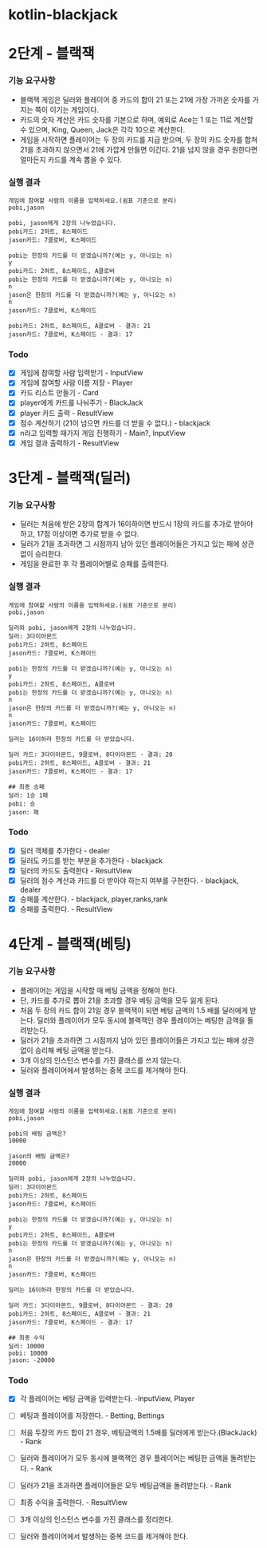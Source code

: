 # kotlin-blackjack

# 2단계 - 블랙잭

### 기능 요구사항

* 블랙잭 게임은 딜러와 플레이어 중 카드의 합이 21 또는 21에 가장 가까운 숫자를 가지는 쪽이 이기는 게임이다.
* 카드의 숫자 계산은 카드 숫자를 기본으로 하며, 예외로 Ace는 1 또는 11로 계산할 수 있으며, King, Queen, Jack은 각각 10으로 계산한다.
* 게임을 시작하면 플레이어는 두 장의 카드를 지급 받으며, 두 장의 카드 숫자를 합쳐 21을 초과하지 않으면서 21에 가깝게 만들면 이긴다. 21을 넘지 않을 경우 원한다면 얼마든지 카드를 계속 뽑을 수 있다.

### 실행 결과

```
게임에 참여할 사람의 이름을 입력하세요.(쉼표 기준으로 분리)
pobi,jason

pobi, jason에게 2장의 나누었습니다.
pobi카드: 2하트, 8스페이드
jason카드: 7클로버, K스페이드

pobi는 한장의 카드를 더 받겠습니까?(예는 y, 아니오는 n)
y
pobi카드: 2하트, 8스페이드, A클로버
pobi는 한장의 카드를 더 받겠습니까?(예는 y, 아니오는 n)
n
jason은 한장의 카드를 더 받겠습니까?(예는 y, 아니오는 n)
n
jason카드: 7클로버, K스페이드

pobi카드: 2하트, 8스페이드, A클로버 - 결과: 21
jason카드: 7클로버, K스페이드 - 결과: 17
```

### Todo

- [x] 게임에 참여할 사람 입력받기 - InputView
- [x] 게임에 참여할 사람 이름 저장 - Player
- [x] 카드 리스트 만들기 - Card
- [x] player에게 카드를 나눠주기 - BlackJack
- [x] player 카드 출력 - ResultView
- [x] 점수 계산하기 (21이 넘으면 카드를 더 받을 수 없다.) - blackjack
- [x] n라고 입력할 때가지 게임 진행하기 - Main?, InputView
- [x] 게임 결과 출력하기 - ResultView

# 3단계 - 블랙잭(딜러)

### 기능 요구사항

* 딜러는 처음에 받은 2장의 합계가 16이하이면 반드시 1장의 카드를 추가로 받아야 하고, 17점 이상이면 추가로 받을 수 없다.
* 딜러가 21을 초과하면 그 시점까지 남아 있던 플레이어들은 가지고 있는 패에 상관 없이 승리한다.
* 게임을 완료한 후 각 플레이어별로 승패를 출력한다.

### 실행 결과

```
게임에 참여할 사람의 이름을 입력하세요.(쉼표 기준으로 분리)
pobi,jason

딜러와 pobi, jason에게 2장의 나누었습니다.
딜러: 3다이아몬드
pobi카드: 2하트, 8스페이드
jason카드: 7클로버, K스페이드

pobi는 한장의 카드를 더 받겠습니까?(예는 y, 아니오는 n)
y
pobi카드: 2하트, 8스페이드, A클로버
pobi는 한장의 카드를 더 받겠습니까?(예는 y, 아니오는 n)
n
jason은 한장의 카드를 더 받겠습니까?(예는 y, 아니오는 n)
n
jason카드: 7클로버, K스페이드

딜러는 16이하라 한장의 카드를 더 받았습니다.

딜러 카드: 3다이아몬드, 9클로버, 8다이아몬드 - 결과: 20
pobi카드: 2하트, 8스페이드, A클로버 - 결과: 21
jason카드: 7클로버, K스페이드 - 결과: 17

## 최종 승패
딜러: 1승 1패
pobi: 승 
jason: 패
```

### Todo

- [x] 딜러 객체를 추가한다 - dealer
- [x] 딜러도 카드를 받는 부분을 추가한다 - blackjack
- [x] 딜러의 카드도 출력한다 - ResultView
- [x] 딜러의 점수 계산과 카드를 더 받아야 하는지 여부를 구현한다. - blackjack, dealer
- [x] 승패를 계산한다. - blackjack, player,ranks,rank
- [x] 승패를 출력한다. - ResultView

# 4단계 - 블랙잭(베팅)

### 기능 요구사항

* 플레이어는 게임을 시작할 때 베팅 금액을 정해야 한다.
* 단, 카드를 추가로 뽑아 21을 초과할 경우 베팅 금액을 모두 잃게 된다.
* 처음 두 장의 카드 합이 21일 경우 블랙잭이 되면 베팅 금액의 1.5 배를 딜러에게 받는다. 딜러와 플레이어가 모두 동시에 블랙잭인 경우 플레이어는 베팅한 금액을 돌려받는다.
* 딜러가 21을 초과하면 그 시점까지 남아 있던 플레이어들은 가지고 있는 패에 상관 없이 승리해 베팅 금액을 받는다.
* 3개 이상의 인스턴스 변수를 가진 클래스를 쓰지 않는다.
* 딜러와 플레이어에서 발생하는 중복 코드를 제거해야 한다.

### 실행 결과

```
게임에 참여할 사람의 이름을 입력하세요.(쉼표 기준으로 분리)
pobi,jason

pobi의 배팅 금액은?
10000

jason의 배팅 금액은?
20000

딜러와 pobi, jason에게 2장의 나누었습니다.
딜러: 3다이아몬드
pobi카드: 2하트, 8스페이드
jason카드: 7클로버, K스페이드

pobi는 한장의 카드를 더 받겠습니까?(예는 y, 아니오는 n)
y
pobi카드: 2하트, 8스페이드, A클로버
pobi는 한장의 카드를 더 받겠습니까?(예는 y, 아니오는 n)
n
jason은 한장의 카드를 더 받겠습니까?(예는 y, 아니오는 n)
n
jason카드: 7클로버, K스페이드

딜러는 16이하라 한장의 카드를 더 받았습니다.

딜러 카드: 3다이아몬드, 9클로버, 8다이아몬드 - 결과: 20
pobi카드: 2하트, 8스페이드, A클로버 - 결과: 21
jason카드: 7클로버, K스페이드 - 결과: 17

## 최종 수익
딜러: 10000
pobi: 10000 
jason: -20000
```

### Todo

- [x] 각 플레이어는 베팅 금액을 입력받는다. -InputView, Player
- [ ] 베팅과 플레이어를 저장한다. - Betting, Bettings
- [ ] 처음 두장의 카드 합이 21 경우, 베팅금액의 1.5배를 딜러에게 받는다.(BlackJack) - Rank
- [ ] 딜러와 플레이어가 모두 동시에 블랙잭인 경우 플레이어는 베팅한 금액을 돌려받는다. - Rank
- [ ] 딜러가 21을 초과하면 플레이어들은 모두 베팅금액을 돌려받는다. - Rank
- [ ] 최종 수익을 출력한다. - ResultView
- [ ] 3개 이상의 인스턴스 변수를 가진 클래스를 정리한다. 
- [ ] 딜러와 플레이어에서 발생하는 중복 코드를 제거해야 한다.

